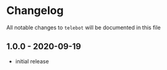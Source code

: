 # Changelog

All notable changes to `telebot` will be documented in this file

## 1.0.0 - 2020-09-19

- initial release
